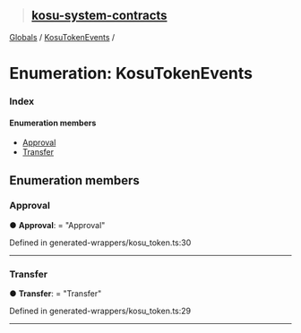> ## [kosu-system-contracts](../README.md)

[Globals](../globals.md) / [KosuTokenEvents](kosutokenevents.md) /

# Enumeration: KosuTokenEvents

### Index

#### Enumeration members

* [Approval](kosutokenevents.md#approval)
* [Transfer](kosutokenevents.md#transfer)

## Enumeration members

###  Approval

● **Approval**: = "Approval"

Defined in generated-wrappers/kosu_token.ts:30

___

###  Transfer

● **Transfer**: = "Transfer"

Defined in generated-wrappers/kosu_token.ts:29

___
